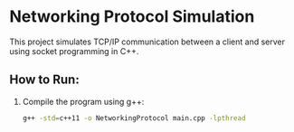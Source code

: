 # Networking Protocol Simulation

This project simulates TCP/IP communication between a client and server using socket programming in C++.

## How to Run:
1. Compile the program using g++:
   ```bash
   g++ -std=c++11 -o NetworkingProtocol main.cpp -lpthread
